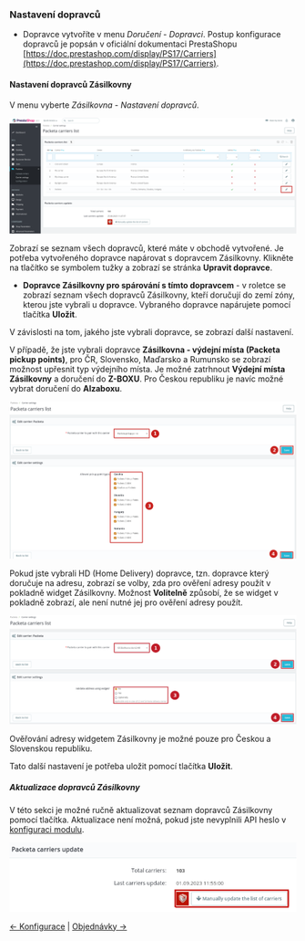 ### Nastavení dopravců
- Dopravce vytvoříte v menu *Doručení* - *Dopravci*.
Postup konfigurace dopravců je popsán v oficiální dokumentaci PrestaShopu [https://doc.prestashop.com/display/PS17/Carriers](https://doc.prestashop.com/display/PS17/Carriers).

#### Nastavení dopravců Zásilkovny

V menu vyberte *Zásilkovna* - *Nastavení dopravců*.

![screen Packeta Carrier List](../assets/packeta_carrier_list.png)

Zobrazí se seznam všech dopravců, které máte v obchodě vytvořené. 
Je potřeba vytvořeného dopravce napárovat s dopravcem Zásilkovny. Klikněte na tlačítko se symbolem tužky a zobrazí se stránka **Upravit dopravce**.


- **Dopravce Zásilkovny pro spárování s tímto dopravcem** - v roletce se zobrazí seznam všech dopravců Zásilkovny, kteří doručují do zemí zóny, kterou jste vybrali u dopravce.
Vybraného dopravce napárujete pomocí tlačítka **Uložit**.

V závislosti na tom, jakého jste vybrali dopravce, se zobrazí další nastavení.

V případě, že jste vybrali dopravce **Zásilkovna - výdejní místa (Packeta pickup points)**, pro ČR, Slovensko, Maďarsko a Rumunsko se zobrazí možnost upřesnit typ výdejního místa.
Je možné zatrhnout **Výdejní místa Zásilkovny** a doručení do **Z-BOXU**. 
Pro Českou republiku je navíc možné vybrat doručení do **Alzaboxu**.

![screen Packeta pickup points carrier](../assets/edit_carrier_pp.png)

Pokud jste vybrali HD (Home Delivery) dopravce, tzn. dopravce který doručuje na adresu, zobrazí se volby, zda 
pro ověření adresy použít v pokladně widget Zásilkovny. Možnost **Volitelně** způsobí, že se widget v pokladně zobrazí,
ale není nutné jej pro ověření adresy použít.

![screen Packeta HD carrier](../assets/edit_carrier_hd.png)

Ověřování adresy widgetem Zásilkovny je možné pouze pro Českou a Slovenskou republiku.

Tato další nastavení je potřeba uložit pomocí tlačítka **Uložit**.

##### Aktualizace dopravců Zásilkovny
V této sekci je možné ručně aktualizovat seznam dopravců Zásilkovny pomocí tlačítka.
Aktualizace není možná, pokud jste nevyplnili API heslo v [konfiguraci modulu](configuration.md).

![screen Manual Carrier update](../assets/manual_carrier_update.png)

[&larr; Konfigurace](configuration.md) | [Objednávky &rarr;](orders.md)
